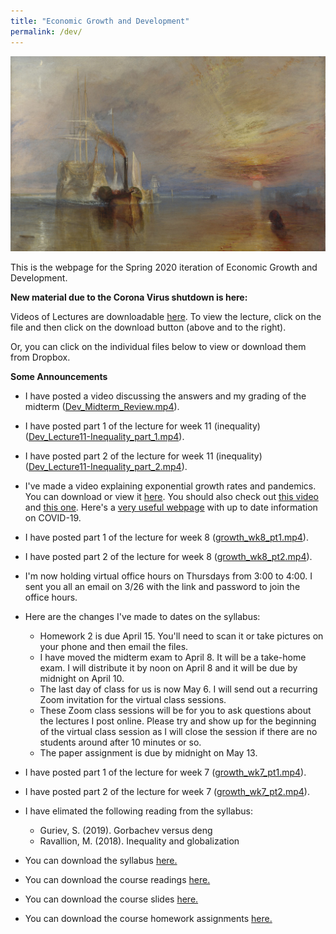 ```yaml
---
title: "Economic Growth and Development"
permalink: /dev/
---
```


![fighting_temaraire](/assets/images/fighting_temaraire.png)

This is the webpage for the Spring 2020 iteration of Economic Growth and Development.

**New material due to the Corona Virus shutdown is here:**

Videos of Lectures are downloadable [here](https://github.com/noeldjohnson/Economic-Growth-and-Development-Lectures). To view the lecture, click on the file and then click on the download button (above and to the right).

Or, you can click on the individual files below to view or download them from Dropbox.


**Some Announcements**

* I have posted a video discussing the answers and my grading of the midterm ([Dev_Midterm_Review.mp4](https://www.dropbox.com/s/rnvstgtfjeo4w9p/Dev_Midterm_Review.mp4?dl=0)).

* I have posted part 1 of the lecture for week 11 (inequality) ([Dev_Lecture11-Inequality_part_1.mp4](https://www.dropbox.com/s/tja4ov0e7lqduvk/Dev_Lecture11-Inequality_part_1.mp4?dl=0)).

* I have posted part 2 of the lecture for week 11 (inequality) ([Dev_Lecture11-Inequality_part_2.mp4](https://www.dropbox.com/s/e7g56zw6eq4sj4a/Dev_Lecture11-Inequality_part_2.mp4?dl=0)).

* I've made a video explaining exponential growth rates and pandemics. You can download or view it [here](https://zoom.us/rec/share/7PZWDuvUzXtJaIHR6Uf1fPN-E6bMX6a8hiEcrKIKzE_VrOotYsrTinvI7ccKYTAB). You should also check out [this video](https://youtu.be/Kas0tIxDvrg) and [this one](https://www.youtube.com/watch?v=gxAaO2rsdIs&feature=emb_logo). Here's a [very useful webpage](https://ourworldindata.org/coronavirus) with up to date information on COVID-19.

* I have posted part 1 of the lecture for week 8 ([growth_wk8_pt1.mp4](https://www.dropbox.com/s/rgi00e19a644390/growth_wk8_pt1.mp4?dl=0)).

* I have posted part 2 of the lecture for week 8 ([growth_wk8_pt2.mp4](https://www.dropbox.com/s/j3n9rd2x4kiuup8/growth_wk8_pt2.mp4?dl=0)).

* I'm now holding virtual office hours on Thursdays from 3:00 to 4:00.  I sent you all an email on 3/26 with the link and password to join the office hours.

* Here are the changes I've made to dates on the syllabus:
  * Homework 2 is due April 15. You'll need to scan it or take pictures on your phone and then email the files.
  * I have moved the midterm exam to April 8. It will be a take-home exam. I will distribute it by noon on April 8 and it will be due by midnight on April 10.
  * The last day of class for us is now May 6. I will send out a recurring Zoom invitation for the virtual class sessions.
  * These Zoom class sessions will be for you to ask questions about the lectures I post online. Please try and show up for the beginning of the virtual class session as I will close the session if there are no students around after 10 minutes or so.
  * The paper assignment is due by midnight on May 13.

* I have posted part 1 of the lecture for week 7 ([growth_wk7_pt1.mp4](https://www.dropbox.com/s/2nenji4uulpbce1/growth_wk7_pt1.mp4?dl=0)).

* I have posted part 2 of the lecture for week 7 ([growth_wk7_pt2.mp4](https://www.dropbox.com/s/y8t0g5k7qvypc44/growth_wk7_pt2.mp4?dl=0)).

* I have elimated the following reading from the syllabus:
  * Guriev, S. (2019). Gorbachev versus deng
  * Ravallion, M. (2018). Inequality and globalization

* You can download the syllabus [here.](https://www.dropbox.com/s/jeu28blcv0lluxr/Dev_Sp20.pdf?dl=0)

* You can download the course readings [here.](https://www.dropbox.com/sh/73o3rocgha8gjlx/AAA-6pUMNYVaWRAL1vohtjBMa?dl=0)

* You can download the course slides [here.](https://www.dropbox.com/sh/tbs0gdeni64dnny/AADu8bVeOHLvGjdWs_ng_oRCa?dl=0)

* You can download the course homework assignments [here.](https://www.dropbox.com/sh/27idjdrjg28y0d9/AABoXkXdlP7zPbF_HIguzFoga?dl=0)
